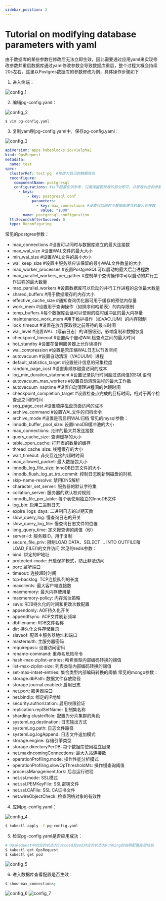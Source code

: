 ```yaml
---
sidebar_position: 2
---
```


# Tutorial on modifying database parameters with yaml

由于数据库的某些参数在修改后无法立即生效，因此需要通过应用yaml来实现修改参数并重启数据库通过yaml修改参数会导致数据库重启，整个过程大概会持续20s左右。这里以Postgres数据库的参数修改为例，具体操作步骤如下：
1. 进入终端：

![config_1](./imgs/migration_1.png)

2. 编辑pg-config.yaml：

![config_2](./imgs/migration_2.png)
```bash
$ vim pg-config.yaml
```

3. 复制yaml到pg-config.yaml中，保存pg-config.yaml：

![config_3](./imgs/migration_3.png)
```yaml
apiVersion: apps.kubeblocks.io/v1alpha1
kind: OpsRequest
metadata:
  name: test
spec:
  clusterRef: test-pg  #修改为自己的数据库名
  reconfigure:
    componentName: postgresql
    configurations: #以下配置仅供参考，只需保留要修改的部分即可，并修改对应的参数的值
      - keys:
          - key: postgresql.conf
            parameters:
              - key: max_connections #设置可以同时与数据库建立的最大连接数
                value: "1000"
        name: postgresql-configuration
  ttlSecondsAfterSucceed: 0
  type: Reconfiguring
```
常见的postgres参数：
+ max_connections #设置可以同时与数据库建立的最大连接数
+ max_wal_size #设置WAL文件的最大大小
+ min_wal_size #设置WAL文件的最小大小
+ wal_keep_size #设置主服务器应该保留的最小WAL文件数量的大小
+ max_worker_processes #设置PostgreSQL可以启动的最大后台进程数
+ max_parallel_workers_per_gather #控制单个查询操作中可以启动的并行工作进程的最大数量
+ max_parallel_workers #设置数据库可以启动的并行工作进程的总体最大数量
+ shared_buffers #用于数据缓存的内存大小
+ effective_cache_size #通知查询优化器可用于缓存的预估内存量
+ work_mem #设置用于查询操作（如排序和哈希表）的内存限制
+ temp_buffers #每个数据库会话可以使用的临时缓冲区的最大内存量
+ maintenance_work_mem #用于维护操作（如VACUUM）的内存限制
+ lock_timeout #设置在放弃获取锁之前等待的最长时间
+ wal_level #设置WAL（写前日志）的详细级别，影响复制和数据恢复
+ checkpoint_timeout #设置两个自动WAL检查点之间的最大时间
+ hot_standby #设置在备用服务器上允许读操作
+ wal_compression #设置是否压缩WAL日志以节省空间
+ autovacuum #设置自动清理（VACUUM）进程
+ default_statistics_target #设置统计信息的采集粒度
+ random_page_cost #设置非顺序磁盘访问的成本
+ log_min_duration_statement #设置记录执行时间超过该阈值的SQL语句
+ autovacuum_max_workers #设置自动清理进程的最大工作数
+ autovacuum_naptime #设置自动清理进程间的休眠时间
+ checkpoint_completion_target #设置检查点完成的目标时间，相对于两个检查点之间的时间
+ seq_page_cost #设置顺序磁盘页面访问的成本
+ archive_command #设置WAL文件的归档命令
+ archive_mode #设置是否启用WAL归档
  常见的mysql参数：
+ innodb_buffer_pool_size: 设置InnoDB缓冲池的大小
+ max_connections: 允许的最大并发连接数
+ query_cache_size: 查询缓存的大小
+ table_open_cache: 打开表的数量的缓存
+ thread_cache_size: 线程缓存的大小
+ wait_timeout: 非交互连接的超时时间
+ max_allowed_packet: 最大数据包大小
+ innodb_log_file_size: InnoDB日志文件的大小
+ innodb_flush_log_at_trx_commit: 控制日志刷新到磁盘的时机
+ skip-name-resolve: 禁用DNS解析
+ character_set_server: 服务器的默认字符集
+ collation_server: 服务器的默认校对规则
+ innodb_file_per_table: 每个表使用独立的InnoDB文件
+ log_bin: 启用二进制日志
+ expire_logs_days: 二进制日志的过期天数
+ slow_query_log: 慢查询日志的开关
+ slow_query_log_file: 慢查询日志文件的位置
+ long_query_time: 定义慢查询的阈值（秒）
+ server-id: 服务器ID，用于复制
+ secure_file_priv: 限制LOAD DATA、SELECT ... INTO OUTFILE和LOAD_FILE()的文件访问
  常见的redis参数：
+ bind: 绑定的IP地址
+ protected-mode: 开启保护模式，防止非法访问
+ port: 监听端口
+ timeout: 连接超时时间
+ tcp-backlog: TCP连接队列的长度
+ maxclients: 最大客户端连接数
+ maxmemory: 最大内存使用量
+ maxmemory-policy: 内存淘汰策略
+ save: RDB持久化的时间和更改次数配置
+ appendonly: AOF持久化开关
+ appendfsync: AOF文件刷新频率
+ dbfilename: RDB文件名称
+ dir: 持久化文件存储目录
+ slaveof: 配置主服务器地址和端口
+ masterauth: 主服务器密码
+ requirepass: 设置访问密码
+ rename-command: 重命名危险命令
+ hash-max-ziplist-entries: 哈希类型内部编码转换的阈值
+ list-max-ziplist-size: 列表类型内部编码转换的阈值
+ set-max-intset-entries: 集合类型内部编码转换的阈值
  常见的mongo参数：
+ storage.dbPath: 数据文件存放路径
+ storage.journal.enabled: 启用日志
+ net.port: 服务器端口
+ net.bindIp: 绑定的IP地址
+ security.authorization: 启用权限验证
+ replication.replSetName: 复制集名称
+ sharding.clusterRole: 配置为分片集群的角色
+ systemLog.destination: 日志输出方式
+ systemLog.path: 日志文件路径
+ systemLog.logAppend: 日志文件追加模式
+ storage.engine: 存储引擎类型
+ storage.directoryPerDB: 每个数据库使用独立目录
+ net.maxIncomingConnections: 最大入站连接数
+ operationProfiling.mode: 操作性能分析模式
+ operationProfiling.slowOpThresholdMs: 操作慢查询阈值
+ processManagement.fork: 后台运行进程
+ net.ssl.mode: SSL模式
+ net.ssl.PEMKeyFile: SSL密钥文件
+ net.ssl.CAFile: SSL CA证书文件
+ net.wireObjectCheck: 检查网络对象的有效性

4. 应用pg-config.yaml：

![config_4](./imgs/migration_4.png)
```bash
$ kubectl apply -f pg-config.yaml
```

5. 检查pg-config.yaml是否应用成功：
```bash
# OpsRequest中对应的状态为Succeed且pod对应的状态为Running则说明配置应用成功
$ kubectl get OpsRequest
$ kubectl get pod
```
![config_5](./imgs/migration_5.png)

6. 进入数据库查看配置是否生效：
```bash
$ show max_connections;
```
![config_6](./imgs/migration_6.png)
![config_7](./imgs/migration_6.png)

